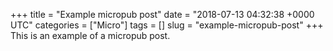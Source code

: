 +++
title = "Example micropub post"
date = "2018-07-13 04:32:38 +0000 UTC"
categories = ["Micro"]
tags = []
slug = "example-micropub-post"
+++
This is an example of a micropub post.
